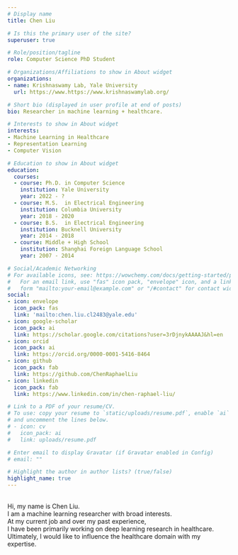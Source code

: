 ```yaml
---
# Display name
title: Chen Liu

# Is this the primary user of the site?
superuser: true

# Role/position/tagline
role: Computer Science PhD Student

# Organizations/Affiliations to show in About widget
organizations:
- name: Krishnaswamy Lab, Yale University
  url: https://www.https://www.krishnaswamylab.org/

# Short bio (displayed in user profile at end of posts)
bio: Researcher in machine learning + healthcare.

# Interests to show in About widget
interests:
- Machine Learning in Healthcare
- Representation Learning
- Computer Vision

# Education to show in About widget
education:
  courses:
  - course: Ph.D. in Computer Science
    institution: Yale University
    year: 2022 - ?
  - course: M.S.  in Electrical Engineering
    institution: Columbia University
    year: 2018 - 2020
  - course: B.S.  in Electrical Engineering
    institution: Bucknell University
    year: 2014 - 2018
  - course: Middle + High School
    institution: Shanghai Foreign Language School
    year: 2007 - 2014

# Social/Academic Networking
# For available icons, see: https://wowchemy.com/docs/getting-started/page-builder/#icons
#   For an email link, use "fas" icon pack, "envelope" icon, and a link in the
#   form "mailto:your-email@example.com" or "/#contact" for contact widget.
social:
- icon: envelope
  icon_pack: fas
  link: 'mailto:chen.liu.cl2483@yale.edu'
- icon: google-scholar
  icon_pack: ai
  link: https://scholar.google.com/citations?user=3rDjnykAAAAJ&hl=en
- icon: orcid
  icon_pack: ai
  link: https://orcid.org/0000-0001-5416-8464
- icon: github
  icon_pack: fab
  link: https://github.com/ChenRaphaelLiu
- icon: linkedin
  icon_pack: fab
  link: https://www.linkedin.com/in/chen-raphael-liu/

# Link to a PDF of your resume/CV.
# To use: copy your resume to `static/uploads/resume.pdf`, enable `ai` icons in `params.toml`, 
# and uncomment the lines below.
# - icon: cv
#   icon_pack: ai
#   link: uploads/resume.pdf

# Enter email to display Gravatar (if Gravatar enabled in Config)
# email: ""

# Highlight the author in author lists? (true/false)
highlight_name: true
---
```


<br> Hi, my name is Chen Liu.
<br> I am a machine learning researcher with broad interests.
<br> At my current job and over my past experience,
<br> I have been primarily working on deep learning research in healthcare.
<br> Ultimately, I would like to influence the healthcare domain with my expertise.
<!-- {{< icon name="download" pack="fas" >}} Download my {{< staticref "uploads/demo_resume.pdf" "newtab" >}}resumé{{< /staticref >}}. -->
